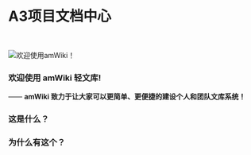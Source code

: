 # A3项目文档中心

<br>

![欢迎使用amWiki！](amWiki/images/logo.png "欢迎使用amWiki！")

### 欢迎使用 amWiki 轻文库!
—— **amWiki 致力于让大家可以更简单、更便捷的建设个人和团队文库系统！**

### 这是什么？

### 为什么有这个？
